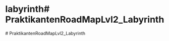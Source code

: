# labyrinth#   P r a k t i k a n t e n R o a d M a p L v l 2 _ L a b y r i n t h  
 #   P r a k t i k a n t e n R o a d M a p L v l 2 _ L a b y r i n t h  
 